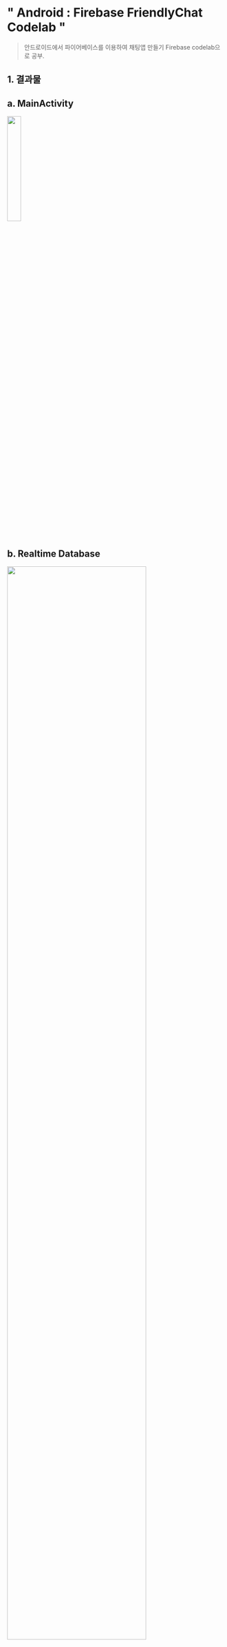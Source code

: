 # " Android : Firebase FriendlyChat Codelab "
> 안드로이드에서 파이어베이스를 이용하여 채팅앱 만들기
> Firebase codelab으로 공부.

## 1. 결과물
## a. MainActivity


<img src="https://user-images.githubusercontent.com/41661879/52057830-75f1ea80-25a9-11e9-9251-35591ba170a2.jpg" width="25%" height="25%">


## b. Realtime Database

<img src="https://user-images.githubusercontent.com/41661879/52057831-768a8100-25a9-11e9-9b23-f00b437deadc.png" width="80%" height="80%">

## c. Remote Config

<img src="https://user-images.githubusercontent.com/41661879/52057832-768a8100-25a9-11e9-818d-1471c57c50c8.png" width="80%" height="80%">


## d. Invite in App

<img src="https://user-images.githubusercontent.com/41661879/52057834-77231780-25a9-11e9-9e6f-4257a15d0530.jpg" width="25%" height="25%">

## e. Invite successed Message

<img src="https://user-images.githubusercontent.com/41661879/52057836-77231780-25a9-11e9-8c04-62fb1bf1ba5c.png" width="25%" height="25%">

## f. Invited Mail in Email box

<img src="https://user-images.githubusercontent.com/41661879/52057837-77231780-25a9-11e9-988d-68e981062e3a.png" width="80%" height="80%">

## g. Cause Crash

<img src="https://user-images.githubusercontent.com/41661879/52057839-77bbae00-25a9-11e9-993d-dcebfc73b0da.jpg" width="25%" height="25%">

## h. Crashlytics

<img src="https://user-images.githubusercontent.com/41661879/52057842-77bbae00-25a9-11e9-9ad0-ebcc82708aa8.png" width="80%" height="80%">


## i. Test Lab

<img src="https://user-images.githubusercontent.com/41661879/52057843-77bbae00-25a9-11e9-8e0f-043aa07108bf.png" width="80%" height="80%">

<img src="https://user-images.githubusercontent.com/41661879/52057844-78544480-25a9-11e9-9124-8520886cb8f5.png" width="80%" height="80%">

#### CODELAB LINK : 

https://codelabs.developers.google.com/codelabs/firebase-android/#0


## 2. 생성일

#### 2018.10.24(WED)

## 3. 라이센스 정보
See [LICENSE](LICENSE), Apache License 2.0


